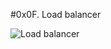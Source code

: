 #0x0F. Load balancer

![Load balancer](https://s3.amazonaws.com/intranet-projects-files/holbertonschool-sysadmin_devops/275/qfdked8.png)

